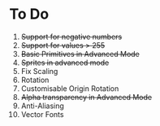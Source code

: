 # To Do

1. ~~Support for negative numbers~~
2. ~~Support for values > 255~~
3. ~~Basic Primitives in Advanced Mode~~
4. ~~Sprites in advanced mode~~
5. Fix Scaling
6. Rotation
7. Customisable Origin Rotation
8. ~~Alpha transparency in Advanced Mode~~
9. Anti-Aliasing
10. Vector Fonts
